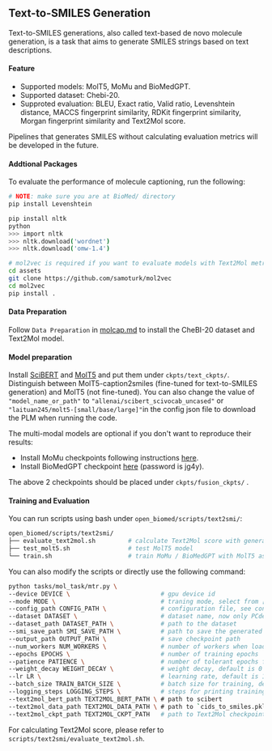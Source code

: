 ##  Text-to-SMILES Generation
Text-to-SMILES generations, also called text-based de novo molecule generation, is a task that aims to generate SMILES strings based on text descriptions.  

#### Feature

- Supported models: MolT5, MoMu and BioMedGPT. 
- Supported dataset: Chebi-20.
- Supproted evaluation: BLEU, Exact ratio, Valid ratio, Levenshtein distance, MACCS fingerprint similarity, RDKit fingerprint similarity, Morgan fingerprint similarity and Text2Mol score.

Pipelines that generates SMILES without calculating evaluation metrics will be developed in the future.

#### Addtional Packages

To evaluate the performance of molecule captioning, run the following:

```bash
# NOTE: make sure you are at BioMed/ directory
pip install Levenshtein

pip install nltk
python
>>> import nltk
>>> nltk.download('wordnet')
>>> nltk.download('omw-1.4')

# mol2vec is required if you want to evaluate models with Text2Mol metric
cd assets
git clone https://github.com/samoturk/mol2vec
cd mol2vec
pip install .
```

#### Data Preparation

Follow `Data Preparation` in [molcap.md](./mocap.md) to install the CheBI-20 dataset and Text2Mol model.

#### Model preparation
Install [SciBERT](https://huggingface.co/allenai/scibert_scivocab_uncased) and [MolT5](https://huggingface.co/laituan245) and put them under `ckpts/text_ckpts/`. Distinguish between MolT5-caption2smiles (fine-tuned for text-to-SMILES generation) and MolT5 (not fine-tuned). You can also change the value of `"model_name_or_path"` to `"allenai/scibert_scivocab_uncased"` or `"laituan245/molt5-[small/base/large]"`in the config json file to download the PLM when running the code.

The multi-modal models are optional if you don't want to reproduce their results:

- Install MoMu checkpoints following instructions [here](https://github.com/ddz16/MoMu).
- Install BioMedGPT checkpoint [here](https://pan.baidu.com/s/19L1sMZBkY_43nrZ9NCZTYg?pwd=jg4y#list/path=%2F) (password is jg4y).

The above 2 checkpoints should be placed under `ckpts/fusion_ckpts/` .

#### Training and Evaluation

You can run scripts using bash under `open_biomed/scripts/text2smi/`:

```bash
open_biomed/scripts/text2smi/
├── evaluate_text2mol.sh         # calculate Text2Mol score with generated results from file
├── test_molt5.sh                # test MolT5 model
└── train.sh                     # train MoMu / BioMedGPT with MolT5 as decoder
```

You can also modify the scripts or directly use the following command:

```bash
python tasks/mol_task/mtr.py \
--device DEVICE \                         # gpu device id
--mode MODE \                             # traning mode, select from [train, test, traintest, test_text2mol]
--config_path CONFIG_PATH \               # configuration file, see configs/mtr/ for more details
--dataset DATASET \                       # dataset name, now only PCdes is available
--dataset_path DATASET_PATH \             # path to the dataset
--smi_save_path SMI_SAVE_PATH \           # path to save the generated SMILES
--output_path OUTPUT_PATH \               # save checkpoint path
--num_workers NUM_WORKERS \               # number of workers when loading data
--epochs EPOCHS \                         # number of training epochs
--patience PATIENCE \                     # number of tolerant epochs for early-stopping
--weight_decay WEIGHT_DECAY \             # weight decay, default is 0
--lr LR \                                 # learning rate, default is 1e-4
--batch_size TRAIN_BATCH_SIZE \           # batch size for training, default is 32
--logging_steps LOGGING_STEPS \           # steps for printing training information
--text2mol_bert_path TEXT2MOL_BERT_PATH \ # path to scibert
--text2mol_data_path TEXT2MOL_DATA_PATH \ # path to `cids_to_smiles.pkl`
--text2mol_ckpt_path TEXT2MOL_CKPT_PATH   # path to Text2Mol checkpoint
```

For calculating Text2Mol score, please refer to `scripts/text2smi/evaluate_text2mol.sh`.